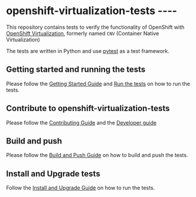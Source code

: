 # openshift-virtualization-tests ----

This repository contains tests to verify the functionality of OpenShift with
[OpenShift Virtualization](https://www.redhat.com/en/technologies/cloud-computing/openshift/virtualization), formerly named `CNV` (Container Native Virtualization)

The tests are written in Python and use [pytest](https://docs.pytest.org/en/stable/) as a test framework.


## Getting started and running the tests
Please follow the [Getting Started Guide](docs/GETTING_STARTED.md) and [Run the tests](docs/RUNNING_TESTS.md) on how to run the tests.

## Contribute to openshift-virtualization-tests
Please follow the [Contributing Guide](docs/CONTRIBUTING.md) and the [Developer guide](docs/DEVELOPER_GUIDE.md)


## Build and push
Please follow the [Build and Push Guide](docs/CONTAINERIZE_TESTS.md) on how to build and push the tests.

## Install and Upgrade tests
Follow the [Install and Upgrade Guide](docs/INSTALL_AND_UPGRADE.md) on how to run the tests.
